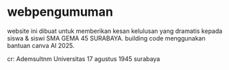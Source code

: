 ﻿# webpengumuman
website ini dibuat untuk memberikan kesan kelulusan yang dramatis kepada siswa & siswi SMA GEMA 45 SURABAYA.
building code menggunakan bantuan canva AI 
2025.

cr: Ademsultnm
Universitas 17 agustus 1945 surabaya
